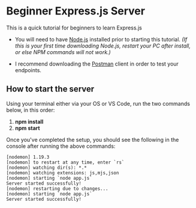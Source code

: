 # Beginner Express.js Server

This is a quick tutorial for beginners to learn Express.js

- You will need to have [Node.js](https://nodejs.org/en/) installed prior to starting this tutorial.
    _(If this is your first time downloading Node.js, restart your PC after install, or else NPM commands will not work.)_

- I recommend downloading the [Postman](https://www.getpostman.com/) client in order to test your endpoints.

## How to start the server
Using your terminal either via your OS or VS Code, run the two commands below, in this order:
1. **npm install**
2. **npm start**

Once you've completed the setup, you should see the following in the console after running the above commands:
```
[nodemon] 1.19.3
[nodemon] to restart at any time, enter `rs`
[nodemon] watching dir(s): *.*
[nodemon] watching extensions: js,mjs,json
[nodemon] starting `node app.js`
Server started successfully!
[nodemon] restarting due to changes...
[nodemon] starting `node app.js`
Server started successfully!
```

